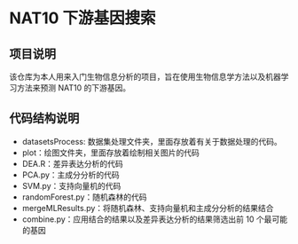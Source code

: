 # NAT10 下游基因搜索

## 项目说明

该仓库为本人用来入门生物信息分析的项目，旨在使用生物信息学方法以及机器学习方法来预测 NAT10 的下游基因。

## 代码结构说明

- datasetsProcess: 数据集处理文件夹，里面存放着有关于数据处理的代码。
- plot：绘图文件夹，里面存放着绘制相关图片的代码
- DEA.R：差异表达分析的代码
- PCA.py：主成分分析的代码
- SVM.py：支持向量机的代码
- randomForest.py：随机森林的代码
- mergeMLResults.py：将随机森林、支持向量机和主成分分析的结果结合
- combine.py：应用结合的结果以及差异表达分析的结果筛选出前 10 个最可能的基因